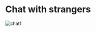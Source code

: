 # Chat with strangers

![chat1](https://github.com/alabhyajindal/chat/assets/52493077/996d381e-e783-47fe-ad9f-0e7476b3f450)
